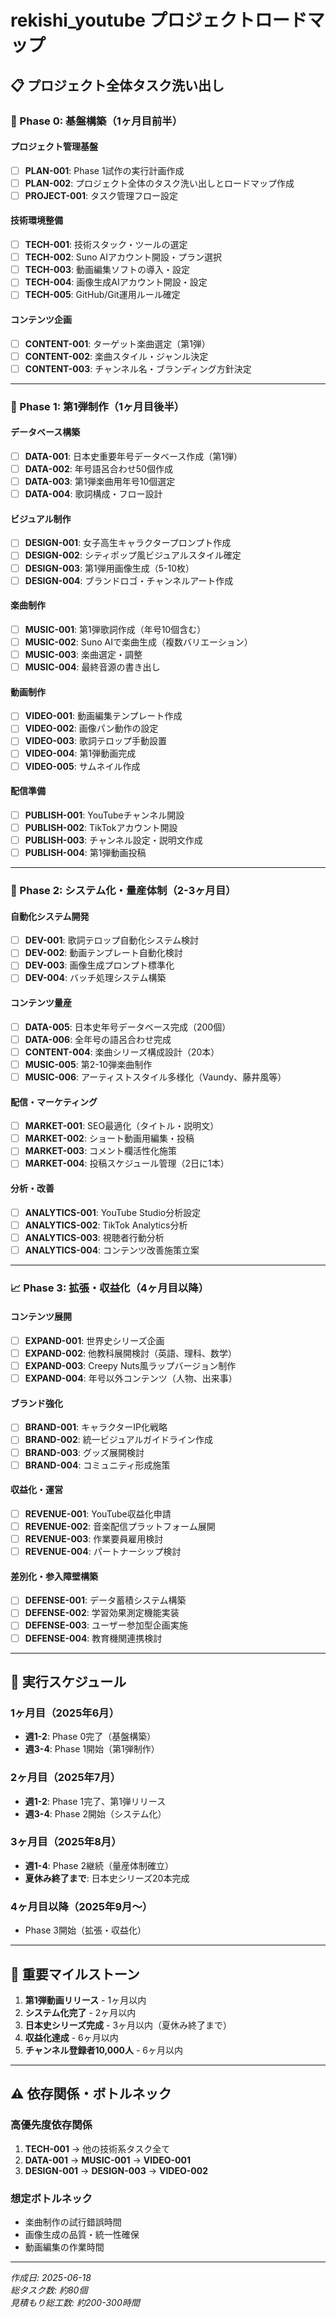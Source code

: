 # rekishi_youtube プロジェクトロードマップ

## 📋 プロジェクト全体タスク洗い出し

### 🎯 Phase 0: 基盤構築（1ヶ月目前半）

#### プロジェクト管理基盤
- [ ] **PLAN-001**: Phase 1試作の実行計画作成
- [ ] **PLAN-002**: プロジェクト全体のタスク洗い出しとロードマップ作成  
- [ ] **PROJECT-001**: タスク管理フロー設定

#### 技術環境整備
- [ ] **TECH-001**: 技術スタック・ツールの選定
- [ ] **TECH-002**: Suno AIアカウント開設・プラン選択
- [ ] **TECH-003**: 動画編集ソフトの導入・設定
- [ ] **TECH-004**: 画像生成AIアカウント開設・設定
- [ ] **TECH-005**: GitHub/Git運用ルール確定

#### コンテンツ企画
- [ ] **CONTENT-001**: ターゲット楽曲選定（第1弾）
- [ ] **CONTENT-002**: 楽曲スタイル・ジャンル決定
- [ ] **CONTENT-003**: チャンネル名・ブランディング方針決定

---

### 🎵 Phase 1: 第1弾制作（1ヶ月目後半）

#### データベース構築
- [ ] **DATA-001**: 日本史重要年号データベース作成（第1弾）
- [ ] **DATA-002**: 年号語呂合わせ50個作成
- [ ] **DATA-003**: 第1弾楽曲用年号10個選定
- [ ] **DATA-004**: 歌詞構成・フロー設計

#### ビジュアル制作
- [ ] **DESIGN-001**: 女子高生キャラクタープロンプト作成
- [ ] **DESIGN-002**: シティポップ風ビジュアルスタイル確定
- [ ] **DESIGN-003**: 第1弾用画像生成（5-10枚）
- [ ] **DESIGN-004**: ブランドロゴ・チャンネルアート作成

#### 楽曲制作
- [ ] **MUSIC-001**: 第1弾歌詞作成（年号10個含む）
- [ ] **MUSIC-002**: Suno AIで楽曲生成（複数バリエーション）
- [ ] **MUSIC-003**: 楽曲選定・調整
- [ ] **MUSIC-004**: 最終音源の書き出し

#### 動画制作
- [ ] **VIDEO-001**: 動画編集テンプレート作成
- [ ] **VIDEO-002**: 画像パン動作の設定
- [ ] **VIDEO-003**: 歌詞テロップ手動設置
- [ ] **VIDEO-004**: 第1弾動画完成
- [ ] **VIDEO-005**: サムネイル作成

#### 配信準備
- [ ] **PUBLISH-001**: YouTubeチャンネル開設
- [ ] **PUBLISH-002**: TikTokアカウント開設
- [ ] **PUBLISH-003**: チャンネル設定・説明文作成
- [ ] **PUBLISH-004**: 第1弾動画投稿

---

### 🚀 Phase 2: システム化・量産体制（2-3ヶ月目）

#### 自動化システム開発
- [ ] **DEV-001**: 歌詞テロップ自動化システム検討
- [ ] **DEV-002**: 動画テンプレート自動化検討
- [ ] **DEV-003**: 画像生成プロンプト標準化
- [ ] **DEV-004**: バッチ処理システム構築

#### コンテンツ量産
- [ ] **DATA-005**: 日本史年号データベース完成（200個）
- [ ] **DATA-006**: 全年号の語呂合わせ完成
- [ ] **CONTENT-004**: 楽曲シリーズ構成設計（20本）
- [ ] **MUSIC-005**: 第2-10弾楽曲制作
- [ ] **MUSIC-006**: アーティストスタイル多様化（Vaundy、藤井風等）

#### 配信・マーケティング
- [ ] **MARKET-001**: SEO最適化（タイトル・説明文）
- [ ] **MARKET-002**: ショート動画用編集・投稿
- [ ] **MARKET-003**: コメント欄活性化施策
- [ ] **MARKET-004**: 投稿スケジュール管理（2日に1本）

#### 分析・改善
- [ ] **ANALYTICS-001**: YouTube Studio分析設定
- [ ] **ANALYTICS-002**: TikTok Analytics分析
- [ ] **ANALYTICS-003**: 視聴者行動分析
- [ ] **ANALYTICS-004**: コンテンツ改善施策立案

---

### 📈 Phase 3: 拡張・収益化（4ヶ月目以降）

#### コンテンツ展開
- [ ] **EXPAND-001**: 世界史シリーズ企画
- [ ] **EXPAND-002**: 他教科展開検討（英語、理科、数学）
- [ ] **EXPAND-003**: Creepy Nuts風ラップバージョン制作
- [ ] **EXPAND-004**: 年号以外コンテンツ（人物、出来事）

#### ブランド強化
- [ ] **BRAND-001**: キャラクターIP化戦略
- [ ] **BRAND-002**: 統一ビジュアルガイドライン作成
- [ ] **BRAND-003**: グッズ展開検討
- [ ] **BRAND-004**: コミュニティ形成施策

#### 収益化・運営
- [ ] **REVENUE-001**: YouTube収益化申請
- [ ] **REVENUE-002**: 音楽配信プラットフォーム展開
- [ ] **REVENUE-003**: 作業要員雇用検討
- [ ] **REVENUE-004**: パートナーシップ検討

#### 差別化・参入障壁構築
- [ ] **DEFENSE-001**: データ蓄積システム構築
- [ ] **DEFENSE-002**: 学習効果測定機能実装
- [ ] **DEFENSE-003**: ユーザー参加型企画実施
- [ ] **DEFENSE-004**: 教育機関連携検討

---

## 📅 実行スケジュール

### 1ヶ月目（2025年6月）
- **週1-2**: Phase 0完了（基盤構築）
- **週3-4**: Phase 1開始（第1弾制作）

### 2ヶ月目（2025年7月）
- **週1-2**: Phase 1完了、第1弾リリース
- **週3-4**: Phase 2開始（システム化）

### 3ヶ月目（2025年8月）
- **週1-4**: Phase 2継続（量産体制確立）
- **夏休み終了まで**: 日本史シリーズ20本完成

### 4ヶ月目以降（2025年9月～）
- Phase 3開始（拡張・収益化）

---

## 🎯 重要マイルストーン

1. **第1弾動画リリース** - 1ヶ月以内
2. **システム化完了** - 2ヶ月以内  
3. **日本史シリーズ完成** - 3ヶ月以内（夏休み終了まで）
4. **収益化達成** - 6ヶ月以内
5. **チャンネル登録者10,000人** - 6ヶ月以内

---

## ⚠️ 依存関係・ボトルネック

### 高優先度依存関係
1. **TECH-001** → 他の技術系タスク全て
2. **DATA-001** → **MUSIC-001** → **VIDEO-001**
3. **DESIGN-001** → **DESIGN-003** → **VIDEO-002**

### 想定ボトルネック
- 楽曲制作の試行錯誤時間
- 画像生成の品質・統一性確保
- 動画編集の作業時間

---

*作成日: 2025-06-18*  
*総タスク数: 約80個*  
*見積もり総工数: 約200-300時間*